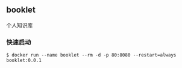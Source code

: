 ## booklet

个人知识库

### 快速启动
````
$ docker run --name booklet --rm -d -p 80:8080 --restart=always booklet:0.0.1 
````